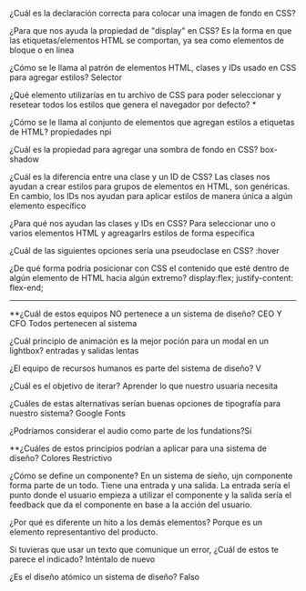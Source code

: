 ¿Cuál es la declaración correcta para colocar una imagen de fondo en CSS?

¿Para que nos ayuda la propiedad de "display" en CSS?
Es la forma en que las etiquetas/elementos HTML se comportan, ya sea como elementos de bloque o en linea

¿Cómo se le llama al patrón de elementos HTML, clases y IDs usado en CSS para agregar estilos?
Selector

¿Qué elemento utilizarías en tu archivo de CSS para poder seleccionar y resetear todos los estilos que genera el navegador por defecto?
*

¿Cómo se le llama al conjunto de elementos que agregan estilos a etiquetas de HTML?
propiedades npi

¿Cuál es la propiedad para agregar una sombra de fondo en CSS?
box-shadow

¿Cuál es la diferencia entre una clase y un ID de CSS?
Las clases nos ayudan a crear estilos para grupos de elementos en HTML, son genéricas. En cambio, los IDs nos ayudan para aplicar estilos de manera única a algún elemento específico

¿Para qué nos ayudan las clases y IDs en CSS?
Para seleccionar uno o varios elementos HTML y agreagarlrs estilos de forma específica

¿Cuál de las siguientes opciones sería una pseudoclase en CSS?
:hover

¿De qué forma podría posicionar con CSS el contenido que esté dentro de algún elemento de HTML hacia algún extremo?
display:flex; 
justify-content: flex-end;



------------------

**¿Cuál de estos equipos NO pertenece a un sistema de diseño?
CEO Y CFO
Todos pertenecen al sistema

¿Cuál principio de animación es la mejor poción para un modal en un lightbox?
entradas y salidas lentas

¿El equipo de recursos humanos es parte del sistema de diseño?
V

¿Cuál es el objetivo de iterar?
Aprender lo que nuestro usuaria necesita

¿Cuáles de estas alternativas serían buenas opciones de tipografía para nuestro sistema?
Google Fonts

¿Podríamos considerar el audio como parte de los fundations?Sí

**¿Cuáles de estos principios podrían a aplicar para una sistema de diseño?
Colores
Restrictivo

¿Cómo se define un componente?
En un sistema de sieño, ujn componente forma parte de un todo. Tiene una entrada y una salida. La entrada sería el punto donde el usuario empieza a utilizar el componente y la salida sería el feedback que da el componente en base a la acción del usuario.

¿Por qué es diferente un hito a los demás elementos?
Porque es un elemento representantivo del producto.

Si tuvieras que usar un texto que comunique un error, ¿Cuál de estos te parece el indicado?
Inténtalo de nuevo

¿Es el diseño atómico un sistema de diseño?
Falso